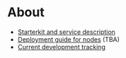 # About

 * [Starterkit and service description](https://github.com/GenomicDataInfrastructure/starter-kit?tab=readme-ov-file#readme)
 * [Deployment guide for nodes](https://github.com/GenomicDataInfrastructure/starter-kit/blob/main/deployment-guide.md) (TBA)
 * [Current development tracking](https://github.com/orgs/GenomicDataInfrastructure/projects/6)
